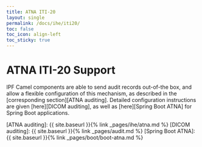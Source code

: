 ```yaml
---
title: ATNA ITI-20
layout: single
permalink: /docs/ihe/iti20/
toc: false
toc_icon: align-left
toc_sticky: true
---
```


# ATNA ITI-20 Support

IPF Camel components are able to send audit records out-of-the box, and allow a flexible configuration
of this mechanism, as described in the [corresponding section][ATNA auditing].
Detailed configuration instructions are given [here][DICOM auditing], as well as
[here][Spring Boot ATNA] for Spring Boot applications.


[ATNA auditing]: {{ site.baseurl }}{% link _pages/ihe/atna.md %}
[DICOM auditing]: {{ site.baseurl }}{% link _pages/audit.md %}
[Spring Boot ATNA]: {{ site.baseurl }}{% link _pages/boot/boot-atna.md %}